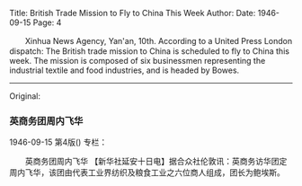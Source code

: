Title: British Trade Mission to Fly to China This Week
Author:
Date: 1946-09-15
Page: 4

　　Xinhua News Agency, Yan'an, 10th. According to a United Press London dispatch: The British trade mission to China is scheduled to fly to China this week. The mission is composed of six businessmen representing the industrial textile and food industries, and is headed by Bowes.



<hr /> 

Original: 


### 英商务团周内飞华

1946-09-15
第4版()
专栏：

　　英商务团周内飞华
    【新华社延安十日电】据合众社伦敦讯：英商务访华团定周内飞华，该团由代表工业界纺织及粮食工业之六位商人组成，团长为鲍埃斯。
